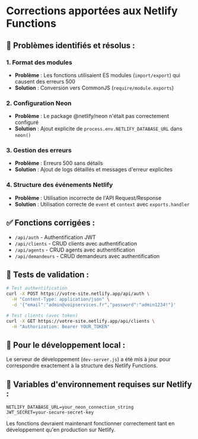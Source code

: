# Corrections apportées aux Netlify Functions

## 🚨 Problèmes identifiés et résolus :

### 1. **Format des modules**
- **Problème** : Les fonctions utilisaient ES modules (`import/export`) qui causent des erreurs 500
- **Solution** : Conversion vers CommonJS (`require/module.exports`)

### 2. **Configuration Neon**
- **Problème** : Le package @netlify/neon n'était pas correctement configuré
- **Solution** : Ajout explicite de `process.env.NETLIFY_DATABASE_URL` dans `neon()`

### 3. **Gestion des erreurs**
- **Problème** : Erreurs 500 sans détails
- **Solution** : Ajout de logs détaillés et messages d'erreur explicites

### 4. **Structure des événements Netlify**
- **Problème** : Utilisation incorrecte de l'API Request/Response
- **Solution** : Utilisation correcte de `event` et `context` avec `exports.handler`

## ✅ Fonctions corrigées :

- `/api/auth` - Authentification JWT
- `/api/clients` - CRUD clients avec authentification
- `/api/agents` - CRUD agents avec authentification  
- `/api/demandeurs` - CRUD demandeurs avec authentification

## 🧪 Tests de validation :

```bash
# Test authentification
curl -X POST https://votre-site.netlify.app/api/auth \
  -H "Content-Type: application/json" \
  -d '{"email":"admin@voipservices.fr","password":"admin1234!"}'

# Test clients (avec token)
curl -X GET https://votre-site.netlify.app/api/clients \
  -H "Authorization: Bearer YOUR_TOKEN"
```

## 🔧 Pour le développement local :

Le serveur de développement (`dev-server.js`) a été mis à jour pour correspondre exactement à la structure des Netlify Functions.

## 📝 Variables d'environnement requises sur Netlify :

```
NETLIFY_DATABASE_URL=your_neon_connection_string
JWT_SECRET=your-secure-secret-key
```

Les fonctions devraient maintenant fonctionner correctement tant en développement qu'en production sur Netlify.